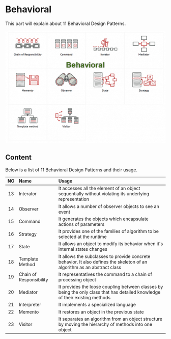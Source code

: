 # Behavioral
This part will explain about 11 Behavioral Design Patterns.

![alt text](./behavioral.png?raw=true)

## Content
Below is a list of 11 Behavioral Design Patterns and their usage.

|   NO      |   Name                        |   Usage       |
|   :---:   |   :---                        |   :---        |
|   13      |   Interator                   |   It accesses all the element of an object sequentially without violating its underlying representation                                              |
|   14      |   Observer                    |   It allows a number of observer objects to see an event                                     |
|   15      |   Command                     |   It generates the objects which encapsulate actions of parameters                           |
|   16      |   Strategy                    |   It provides one of the families of algorithm to be selected at the runtime                     |
|   17      |   State                       |   It allows an object to modify its behavior when it's internal states changes                  |
|   18      |   Template Method             |   It allows the subclasses to provide concrete behavior. It also defines the skeleton of an algorithm as an abstract class                                                       |
|   19      |   Chain of Responsibility     |   It representatives the command to a chain of processing object                                  |
|   20      |   Mediator                    |   It provides the loose coupling between classes by being the only class that has detailed knowledge of their existing methods                                            |
|   21      |   Interpreter                 |   It implements a specialized language                                                    |
|   22      |   Memento                     |   It restores an object in the previous state                                              |
|   23      |   Visitor                     |   It separates an algorithm from an object structure by moving the hierarchy of methods into one object                                                      |